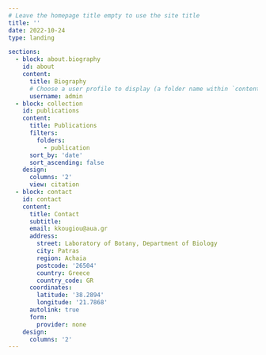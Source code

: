 ```yaml
---
# Leave the homepage title empty to use the site title
title: ''
date: 2022-10-24
type: landing

sections:
  - block: about.biography
    id: about
    content:
      title: Biography
      # Choose a user profile to display (a folder name within `content/authors/`)
      username: admin
  - block: collection
    id: publications
    content:
      title: Publications
      filters:
        folders:
          - publication
      sort_by: 'date'
      sort_ascending: false
    design:
      columns: '2'
      view: citation
  - block: contact
    id: contact
    content:
      title: Contact
      subtitle:
      email: kkougiou@aua.gr
      address:
        street: Laboratory of Botany, Department of Biology
        city: Patras
        region: Achaia
        postcode: '26504'
        country: Greece
        country_code: GR
      coordinates:
        latitude: '38.2894'
        longitude: '21.7868'
      autolink: true
      form:
        provider: none
    design:
      columns: '2'
---
```

